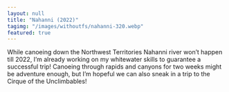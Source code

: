 ```yaml
---
layout: null
title: "Nahanni (2022)"
tagimg: "/images/withoutfs/nahanni-320.webp"
featured: true
---
```


While canoeing down the Northwest Territories Nahanni river won’t happen till 2022, I’m already working on my whitewater skills to guarantee a successful trip! Canoeing through rapids and canyons for two weeks might be adventure enough, but I’m hopeful we can also sneak in a trip to the Cirque of the Unclimbables!

